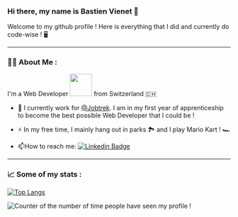 ### Hi there, my name is Bastien Vienet 👋

Welcome to my github profile ! Here is everything that I did and currently do code-wise ! :desktop_computer:

---

### :man_technologist: About Me :
I'm a Web Developer <img src="https://media.giphy.com/media/WUlplcMpOCEmTGBtBW/giphy.gif" width="50"> from Switzerland :switzerland:
- :construction_worker: I currently work for [@Jobtrek](https://jobtrek.ch/). I am in my first year of apprenticeship to become the best possible Web Developer that I could be !

- :zap: In my free time, I mainly hang out in parks :national_park: and I play Mario Kart ! :racing_car:

- :mailbox:How to reach me: [![Linkedin Badge](https://img.shields.io/badge/-BastienVienet-blue?style=flat&logo=Linkedin&logoColor=white)](https://www.linkedin.com/in/bastien-vienet-389145203)

---

### :chart_with_upwards_trend: Some of my stats :

[![Top Langs](https://github-readme-stats.vercel.app/api/top-langs/?username=BastienVienet&layout=compact&theme=vision-friendly-dark)](https://github.com/anuraghazra/github-readme-stats)

<img src="https://komarev.com/ghpvc/?username=BastienVienet&style=flat-square&color=blue" alt="Counter of the number of time people have seen my profile !"/>
